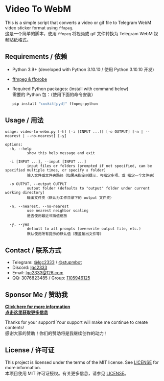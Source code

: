 <!-- markdownlint-disable MD033 -->

# Video To WebM

This is a simple script that converts a video or gif file to Telegram WebM video sticker format using `ffmpeg`.  
这是一个简单的脚本，使用 `ffmpeg` 将视频或 gif 文件转换为 Telegram WebM 视频贴纸格式。

## Requirements / 依赖

- Python 3.9+ (developed with Python 3.10.10 / 使用 Python 3.10.10 开发)
- [ffmpeg & ffprobe](https://ffmpeg.org/download.html)
- Required Python packages: (install with command below)  
  需要的 Python 包：（使用下面的命令安装）

  ```bash
  pip install "cookit[pyd]" ffmpeg-python
  ```

## Usage / 用法

```text
usage: video-to-webm.py [-h] [-i [INPUT ...]] [-o OUTPUT] [-n | --nearest | --no-nearest] [-y]

options:
  -h, --help
          show this help message and exit

  -i [INPUT ...], --input [INPUT ...]
          input files or folders (prompted if not specified, can be specified multiple times, or specify a folder)
          输入文件或文件夹路径（如果未指定则提示，可指定多项，或 指定一个文件夹）

  -o OUTPUT, --output OUTPUT
          output folder (defaults to "output" folder under current working directory)
          输出文件夹（默认为工作目录下的 output 文件夹）

  -n, --nearest, --no-nearest
          use nearest neighbor scaling
          是否使用最近邻插值缩放

  -y, --yes
          default to all prompts (overwrite output file, etc.)
          默认使用所有提示的默认值（覆盖输出文件等）
```

## Contact / 联系方式

- Telegram: [@lgc2333](https://t.me/lgc2333) / [@stupmbot](https://t.me/stupmbot)
- Discord: [lgc2333](https://discordapp.com/users/810486152401256448)
- Email: [lgc2333@126.com](mailto:lgc2333@126.com)
- QQ: 3076823485 / Group: [1105946125](https://jq.qq.com/?_wv=1027&k=Z3n1MpEp)

## Sponsor Me / 赞助我

**[Click here for more information  
点击这里获取更多信息](https://blog.lgc2333.top/donate)**

Thanks for your support! Your support will make me continue to create contents!  
感谢大家的赞助！你们的赞助将是我继续创作的动力！

## License / 许可证

This project is licensed under the terms of the MIT license. See [LICENSE](LICENSE) for more information.  
本项目使用 MIT 许可证授权。有关更多信息，请参见 [LICENSE](LICENSE)。
